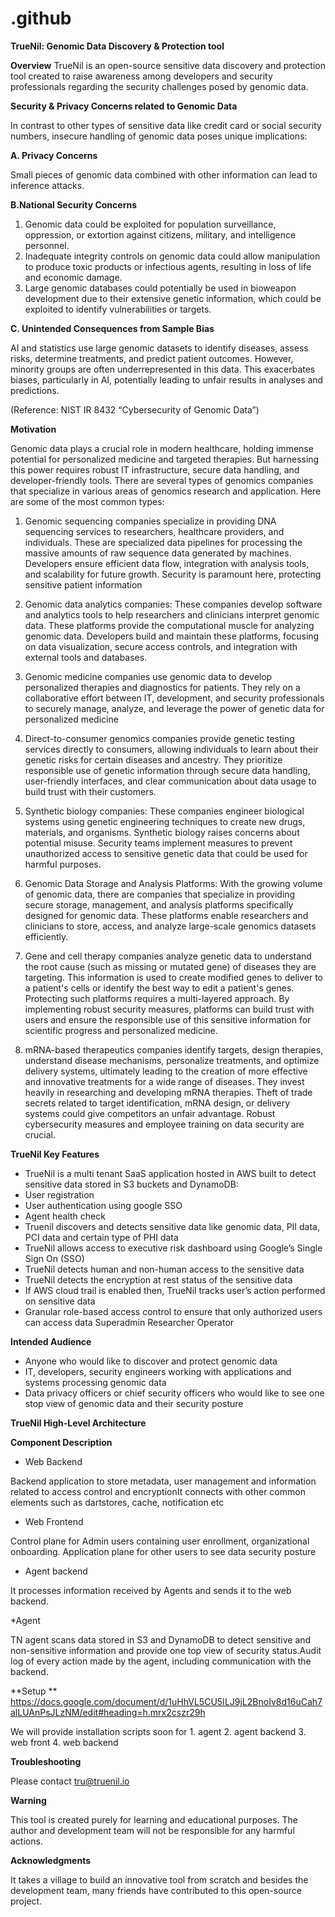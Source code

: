 # .github
**TrueNil: Genomic Data Discovery & Protection tool**

**Overview**
TrueNil is an open-source sensitive data discovery and protection tool created to raise awareness among developers and security professionals regarding the security challenges posed by genomic data. 

**Security & Privacy Concerns related to Genomic Data**

In contrast to other types of sensitive data like credit card or social security numbers, insecure handling of genomic data poses unique implications:

**A. Privacy Concerns**

Small pieces of genomic data combined with other information can lead to inference attacks.

**B.National Security Concerns**

1. Genomic data could be exploited for population surveillance, oppression, or extortion against citizens, military, and intelligence personnel.
2. Inadequate integrity controls on genomic data could allow manipulation to produce toxic products or infectious agents, resulting in loss of life and economic damage.
3. Large genomic databases could potentially be used in bioweapon development due to their extensive genetic information, which could be exploited to identify vulnerabilities or targets.

**C. Unintended Consequences from Sample Bias**

AI and statistics use large genomic datasets to identify diseases, assess risks, determine treatments, and predict patient outcomes. However, minority groups are often underrepresented in this data. This exacerbates biases, particularly in AI, potentially leading to unfair results in analyses and predictions.

(Reference: NIST IR 8432 “Cybersecurity of Genomic Data”)

**Motivation**

Genomic data plays a crucial role in modern healthcare, holding immense potential for personalized medicine and targeted therapies. But harnessing this power requires robust IT infrastructure, secure data handling, and developer-friendly tools. There are several types of genomics companies that specialize in various areas of genomics research and application. Here are some of the most common types:

1. Genomic sequencing companies specialize in providing DNA sequencing services to researchers, healthcare providers, and individuals. These are specialized data pipelines for processing the massive amounts of raw sequence data generated by machines. Developers ensure efficient data flow, integration with analysis tools, and scalability for future growth. Security is paramount here, protecting sensitive patient information

2. Genomic data analytics companies: These companies develop software and analytics tools to help researchers and clinicians interpret genomic data. These platforms provide the computational muscle for analyzing genomic data. Developers build and maintain these platforms, focusing on data visualization, secure access controls, and integration with external tools and databases.

3. Genomic medicine companies use genomic data to develop personalized therapies and diagnostics for patients. They rely on a collaborative effort between IT, development, and security professionals to securely manage, analyze, and leverage the power of genetic data for personalized medicine

4. Direct-to-consumer genomics companies  provide genetic testing services directly to consumers, allowing individuals to learn about their genetic risks for certain diseases and ancestry. They prioritize responsible use of genetic information through secure data handling, user-friendly interfaces, and clear communication about data usage to build trust with their customers.

5. Synthetic biology companies: These companies engineer biological systems using genetic engineering techniques to create new drugs, materials, and organisms. Synthetic biology raises concerns about potential misuse. Security teams implement measures to prevent unauthorized access to sensitive genetic data that could be used for harmful purposes.

6. Genomic Data Storage and Analysis Platforms: With the growing volume of genomic data, there are companies that specialize in providing secure storage, management, and analysis platforms specifically designed for genomic data. These platforms enable researchers and clinicians to store, access, and analyze large-scale genomics datasets efficiently.

7. Gene and cell therapy companies analyze genetic data to understand the root cause (such as missing or mutated gene) of diseases they are targeting. This information is used to create modified genes to deliver to a patient's cells or identify the best way to edit a patient's genes. Protecting such platforms requires a multi-layered approach. By implementing robust security measures, platforms can build trust with users and ensure the responsible use of this sensitive information for scientific progress and personalized medicine.

8. mRNA-based therapeutics companies identify targets, design therapies, understand disease mechanisms, personalize treatments, and optimize delivery systems, ultimately leading to the creation of more effective and innovative treatments for a wide range of diseases. They invest heavily in researching and developing mRNA therapies. Theft of trade secrets related to target identification, mRNA design, or delivery systems could give competitors an unfair advantage. Robust cybersecurity measures and employee training on data security are crucial.

**TrueNil Key Features** 

* TrueNil is a multi tenant SaaS application hosted in AWS built to detect sensitive data stored in S3 buckets and DynamoDB:
* User registration
* User authentication using google SSO
* Agent health check 
* Truenil discovers and  detects sensitive data like genomic data, PII data, PCI data and certain type of PHI data
* TrueNil allows access to executive risk dashboard using Google’s Single Sign On (SSO)
* TrueNil detects human and non-human access to the sensitive data 
* TrueNil detects the encryption at rest status of the sensitive data
* If AWS cloud trail is enabled then, TrueNil tracks user’s action performed on sensitive data
* Granular role-based access control to ensure that only authorized users can access data 
  Superadmin
  Researcher
  Operator

**Intended Audience**

* Anyone who would like to discover and protect genomic data
* IT, developers, security engineers working with applications and systems processing genomic data
* Data privacy officers or chief security officers who would like to see one stop view of genomic data and their security posture
  
**TrueNil High-Level Architecture**



**Component Description**

* Web Backend

Backend application to store metadata, user management and information related to access control and encryptionIt connects with other common elements such as dartstores, cache, notification etc

* Web Frontend

Control plane for Admin users containing user enrollment, organizational onboarding. Application plane for other users to see data security posture

* Agent backend

It processes information received by Agents and sends it to the web backend.

*Agent 

TN agent scans data stored in S3 and DynamoDB to detect sensitive and non-sensitive information and provide one top view of security status.Audit log of every action made by the agent, including communication with the backend.

**Setup **
https://docs.google.com/document/d/1uHhVL5CU5ILJ9jL2BnoIv8d16uCah7alLUAnPsJLzNM/edit#heading=h.mrx2cszr29h

We will provide installation scripts soon for 1. agent 2. agent backend 3. web front 4. web backend

**Troubleshooting**

Please contact tru@truenil.io

**Warning**

This tool is created purely for learning and educational purposes. The author and development team will not be responsible for any harmful actions.

**Acknowledgments**

It takes a village to build an innovative tool from scratch and besides the development team, many friends have contributed to this open-source project.

